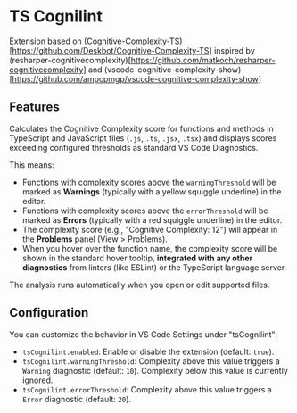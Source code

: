 # TS Cognilint

Extension based on (Cognitive-Complexity-TS)[https://github.com/Deskbot/Cognitive-Complexity-TS] inspired by (resharper-cognitivecomplexity)[https://github.com/matkoch/resharper-cognitivecomplexity] and (vscode-cognitive-complexity-show)[https://github.com/ampcpmgp/vscode-cognitive-complexity-show]

## Features

Calculates the Cognitive Complexity score for functions and methods in TypeScript and JavaScript files (`.js`, `.ts`, `.jsx`, `.tsx`) and displays scores exceeding configured thresholds as standard VS Code Diagnostics.

This means:

*   Functions with complexity scores above the `warningThreshold` will be marked as **Warnings** (typically with a yellow squiggle underline) in the editor.
*   Functions with complexity scores above the `errorThreshold` will be marked as **Errors** (typically with a red squiggle underline) in the editor.
*   The complexity score (e.g., "Cognitive Complexity: 12") will appear in the **Problems** panel (View > Problems).
*   When you hover over the function name, the complexity score will be shown in the standard hover tooltip, **integrated with any other diagnostics** from linters (like ESLint) or the TypeScript language server.

The analysis runs automatically when you open or edit supported files.

## Configuration

You can customize the behavior in VS Code Settings under "tsCognilint":

*   `tsCognilint.enabled`: Enable or disable the extension (default: `true`).
*   `tsCognilint.warningThreshold`: Complexity above this value triggers a `Warning` diagnostic (default: `10`). Complexity below this value is currently ignored.
*   `tsCognilint.errorThreshold`: Complexity above this value triggers a `Error` diagnostic (default: `20`).